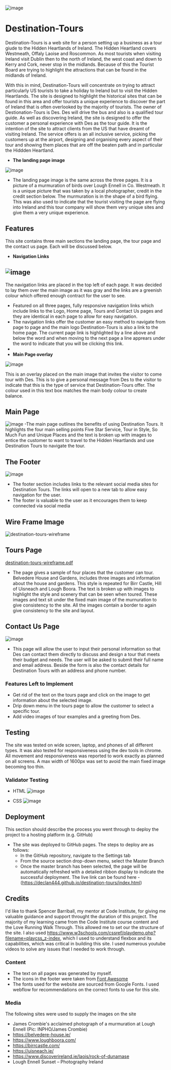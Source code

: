 ![image](https://github.com/Declan444/destination-tours/assets/119152450/82ba4353-4aed-480a-a8a4-5cd0d5964f9f)


# Destination-Tours

Destination-Tours is a web site for a person setting up a business as a tour giude to the Hidden Heartlands of Ireland. The Hidden Heartland covers Westmeath, Offaly Laoise and Roscommon. As most tourists when visiting Ireland visit Dublin then to the north of Ireland, the west coast and down to Kerry and Cork, never stop in the midlands. Because of this the Tourist Board are trying to highlight the attractions that can be found in the midlands of Ireland.

With this in mind, Destination-Tours will concentrate on trying to attract particularly US tourists to take a holiday to Ireland but to visit the Hidden Heartlands. The site is designed to highlight the historical sites that can be found in this area and offer tourists a unique experience to discover the part of Ireland that is often overlooked by the majority of tourists. The owner of Destionation-Tours is Des. Des will drive the bus and also is a qualified tour guide. As well as discovering Ireland, the site is designed to offer the customer a personal experience with Des as the tour guide.
It is the intention of the site to attract clients from the US that have dreamt of visiting Ireland. The service offers is an all inclusive service, picking the customers up at the airport, designing and organising every aspect of their tour and showing them places that are off the beaten path and in particular the Hiddden Heartland.

- __The landing page image__

 ![image](https://github.com/Declan444/destination-tours/assets/119152450/365e2090-289e-46b5-a4bb-5fd6b1a1361f)
 - The landing page image is the same across the three pages. It is a picture of a murmuration of birds over Lough Ennell in Co. Westmeath. It is a unique picture that was taken by a local photographer, credit in the credit section below. The murmuration is in the shape of a bird flying. This was also used to indicate that the tourist visiting the page are flying into Ireland and this tour company will show them very unique sites and give them a very unique experience.

## Features 

This site contains three main sections the landing page, the tour page and the contact us page. Each will be discussed below. 

- __Navigation Links__

 ![image](https://github.com/Declan444/destination-tours/assets/119152450/0b4c0a14-0ca6-4421-a8f8-3e1f9506adca)
- 
  The navigation links are placed in the top left of each page. It was decided to lay them over the main image as it was gray and the links are a greenish colour which offered enough contract for the user to see. 
  - Featured on all three pages, fully responsive navigation links which include links to the Logo, Home page, Tours and Contact Us pages and they are identical in each page to allow for easy navigation.
  - The navigation links offer the customer an easy method to navigate from page to page and the main logo Destination-Tours is also a link to the home page. The current page link is highlighted by a line above and below the word and when moving to the next page a line apprears under the word to indicate that you will be clicking this link.
  - 
- __Main Page overlay__
  
![image](https://github.com/Declan444/destination-tours/assets/119152450/b0eb377f-6e38-4eb2-8b4a-ea1d8354fd8d)

 This is an overlay placed on the main image that invites the visitor to come tour with Des. This is to give a personal message from Des to the visitor to indicate that this is the type of service that Destination-Tours offer. The colour used in this text box matches the main body colour to create balance.

 ## Main Page
![image](https://github.com/Declan444/destination-tours/assets/119152450/f13b1904-5d2a-487c-b2d2-11f9256a3142)
-The main page outlines the benefits of using Destination Tours. It highlights the four main selling points Five Star Service, Tour in Style, So Much Fun and Unique Places and the text is broken up with images to entice the customer to want to travel to the Hidden Heartlands and use Destination Tours to navigate the tour.

   ## The Footer

 ![image](https://github.com/Declan444/destination-tours/assets/119152450/3e8ec53f-af0e-4397-ba53-461f4b97ecfe)
  - The footer section includes links to the relevant social media sites for Destination Tours. The links will open to a new tab to allow easy navigation for the user. 
  - The footer is valuable to the user as it encourages them to keep connected via social media

   ## Wire Frame Image
 
![destination-tours-wireframe](https://github.com/Declan444/destination-tours/assets/119152450/1d33570f-ca66-435c-902f-f704e14d4c56)

  ## Tours Page

  [destination-tours-wireframe.pdf](https://github.com/Declan444/destination-tours/files/14131988/destination-tours-wireframe.pdf)
  - The page gives a sample of four places that the customer can tour. Belvedere House and Gardens, includes three images and information about the house and gardens. This style is repeated for Birr Castle, Hill of Uisneach and Lough Boora. The text is broken up with images to highlight the style and scenery that can be seen when toured. These images and text sit under the fixed main image of the murnuration to give consistency to the site. All the images contain a border to again give consistency to the site and layout. 

## Contact Us Page

![image](https://github.com/Declan444/destination-tours/assets/119152450/0f68278e-c177-4097-8150-8f8c6c2c1cb5)

  - This page will allow the user to input their personal information so that Des can contact them directly to discuss and design a tour that meets their budget and needs. The user will be asked to submit their full name and email address. Beside the form is also the contact details for Destination Tours with an address and phone number.

### Features Left to Implement
- Get rid of the text on the tours page and click on the image to get information about the selected image.
- Drip down menu in the tours page to allow the customer to select a specific tour.
- Add video images of tour examples and a greeting from Des.

## Testing 
The site was tested on wide screen, laptop, and phones of all different types. It was also tested for responsiveness using the dev tools in chrome. All movement and responsiveness was reported to work exactly as planned on all screens. A max width of 1600px was set to avoid the main fixed image becoming too thin.

### Validator Testing 
- HTML
  ![image](https://github.com/Declan444/destination-tours/assets/119152450/3c412bf4-6642-43f4-9c58-b3a7af8b5425)

- CSS
 ![image](https://github.com/Declan444/destination-tours/assets/119152450/05f87ee8-2778-4245-8a45-bf96e61c2cbe)

## Deployment
This section should describe the process you went through to deploy the project to a hosting platform (e.g. GitHub) 
- The site was deployed to GitHub pages. The steps to deploy are as follows: 
  - In the GitHub repository, navigate to the Settings tab 
  - From the source section drop-down menu, select the Master Branch
  - Once the master branch has been selected, the page will be automatically refreshed with a detailed ribbon display to indicate the successful deployment. 
The live link can be found here - (https://declan444.github.io/destination-tours/index.html) 

## Credits 
I'd like to thank Spencer Barriball, my mentor at Code Institute, for giving me valuable guidance and support throught the duration of this project.
The majority of my learning came from the Code Institute course content and the Love Running Walk Through. This allowed me to set our the structure of the site. I also used  https://www.w3schools.com/cssref/playdemo.php?filename=playcss_z-index, which I used to understand flexbox and its capabilities, which was critical in building this site. I used numerous youtube videos to solve any issues that I needed to work through.

### Content 
- The text on all pages was generated by myself.
- The icons in the footer were taken from [Font Awesome](https://fontawesome.com/)
- The fonts used for the website are sourced from Google Fonts. I used webflow for recommendations on the correct fonts to use for this site.
 
### Media
The following sites were used to supply the images on the site
- James Crombie's acclaimed photograph of a murmuration at Lough Ennell (Pic: INPHO/James Crombie)
- https://belvedere-house.ie/
- https://www.loughboora.com/
- https://birrcastle.com/
- https://uisneach.ie/
- https://www.discoverireland.ie/laois/rock-of-dunamase
- Lough Ennell Sunset – Photography Ireland
